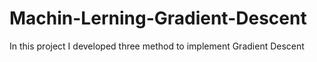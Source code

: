 # Machin-Lerning-Gradient-Descent
In this project I developed three method to implement Gradient Descent
